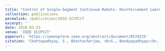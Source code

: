 ```yaml
---
title: "Control of Single-Segment Continuum Robots: Reinforcement Learning vs. Neural Network based PID"
collection: publications
permalink: /publication/2018-ICCPCCT
excerpt: ''
date: 2018-03-23
venue: 'IEEE ICCPCCT'
paperurl: 'https://ieeexplore.ieee.org/abstract/document/8574225'
citation: 'Chattopadhyay, S., Bhattacherjee, <b>S., Bandyopadhyay</b>, S., Sengupta, A. and Bhaumik, S., 2018, March. Control of single-segment continuum robots: reinforcement learning vs. neural network based PID. In 2018 International Conference on Control, Power, Communication and Computing Technologies (ICCPCCT) (pp. 222-226). IEEE.'
---
```

